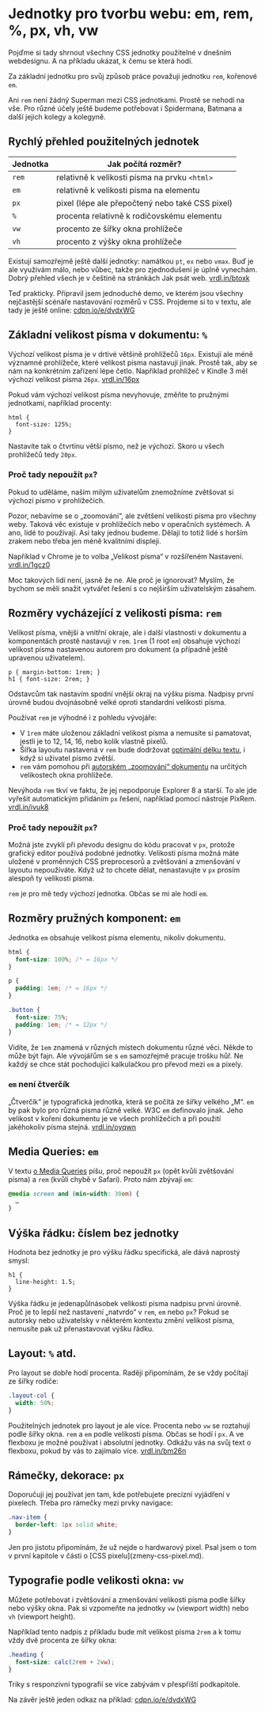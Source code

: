 # Jednotky pro tvorbu webu: em, rem, %, px, vh, vw

Pojďme si tady shrnout všechny CSS jednotky použitelné v dnešním webdesignu. A na příkladu ukázat, k čemu se která hodí. 

Za základní jednotku pro svůj způsob práce považuji jednotku `rem`, kořenové `em`. 

Ani `rem` není žádný Superman mezi CSS jednotkami. Prostě se nehodí na vše. Pro různé účely ještě budeme potřebovat i Spidermana, Batmana a další jejich kolegy a kolegyně. 



## Rychlý přehled použitelných jednotek

| Jednotka | Jak počítá rozměr? |
| -------- | ----------------- | 
| `rem` | relativně k velikosti písma na prvku `<html>` |
| `em`  | relativně k velikosti písma na elementu |
| `px`  | pixel (lépe ale přepočtený nebo také CSS pixel) |
| `%`   | procenta relativně k rodičovskému elementu |
| `vw`  | procento ze šířky okna prohlížeče |
| `vh`  | procento z výšky okna prohlížeče |

Existují samozřejmě ještě další jednotky: namátkou `pt`, `ex` nebo `vmax`. Buď je ale využívám málo, nebo vůbec, takže pro zjednodušení je úplně vynechám.  Dobrý přehled všech je v češtině na stránkách Jak psát web. [vrdl.in/btoxk](https://www.jakpsatweb.cz/css/css-jednotky.html)


Teď prakticky. Připravil jsem jednoduché demo, ve kterém jsou všechny nejčastější scénáře nastavování rozměrů v CSS. Projdeme si to v textu, ale tady je ještě online: [cdpn.io/e/dvdxWG](http://codepen.io/machal/pen/dvdxWG)


## Základní velikost písma v dokumentu: `%`

Výchozí velikost písma je v drtivé většině prohlížečů `16px`. Existují ale méně významné prohlížeče, které velikost písma nastavují jinak. Prostě tak, aby se nám na konkrétním zařízení lépe četlo. Například prohlížeč v Kindle 3 měl výchozí velikost písma `26px`. [vrdl.in/16px](https://nicolas-hoizey.com/2016/03/people-don-t-change-the-default-16px-font-size-in-their-browser.html)

Pokud vám výchozí velikost písma nevyhovuje, změňte to  pružnými jednotkami, například procenty:

```
html {
  font-size: 125%; 
}
```

Nastavíte tak o čtvrtinu větší písmo, než je výchozí. Skoro u všech prohlížečů tedy `20px`.

### Proč tady nepoužít `px`?

Pokud to uděláme, našim milým uživatelům znemožníme zvětšovat si výchozí písmo v prohlížečích.

Pozor, nebavíme se o „zoomování“, ale zvětšení velikosti písma pro všechny weby. Taková věc existuje v prohlížečích nebo v operačních systémech. A ano, lidé to používají. Asi taky jednou budeme. Dělají to totiž lidé s horším zrakem nebo třeba jen méně kvalitními displeji.

Například v Chrome je to volba „Velikost písma“ v rozšířeném Nastavení. [vrdl.in/1gcz0](http://www.computerhope.com/issues/ch000779.htm)

Moc takových lidí není, jasně že ne. Ale proč je ignorovat? Myslím, že bychom se měli snažit vytvářet řešení s co nejširším uživatelským zásahem. 


## Rozměry vycházející z velikosti písma: `rem`


Velikost písma, vnější a vnitřní okraje, ale i další vlastnosti v dokumentu a komponentách prostě nastavuji v `rem`. `1rem` (1 root `em`) obsahuje výchozí velikost písma nastavenou autorem pro dokument (a případně ještě upravenou uživatelem).

```
p { margin-bottom: 1rem; }
h1 { font-size: 2rem; }
```

Odstavcům tak nastavím spodní vnější okraj na výšku písma. Nadpisy první úrovně budou dvojnásobně velké oproti standardní velikosti písma. 

Používat `rem` je výhodné i z pohledu vývojáře: 

- V `1rem` máte uloženou základní velikost písma a nemusíte si pamatovat, jestli je to  12, 14, 16, nebo kolik vlastně pixelů. 
- Šířka layoutu nastavená v `rem` bude dodržovat [optimální délku textu](typografie.md), i když si uživatel písmo zvětší.
- `rem` vám pomohou při [autorském „zoomování“ dokumentu](rem-em-zoom.md) na určitých velikostech okna prohlížeče.

Nevýhoda `rem` tkví ve faktu, že jej nepodporuje Explorer 8 a starší. To ale jde vyřešit automatickým přidáním `px` řešení, například pomocí nástroje PixRem. [vrdl.in/ivuk8](https://www.npmjs.com/package/pixrem)


### Proč tady nepoužít `px`?

Možná jste zvyklí při převodu designu do kódu pracovat v `px`, protože grafický editor používá podobné jednotky. Velikosti písma možná máte uložené v proměnných CSS preprocesorů a zvětšování a zmenšování v layoutu nepoužíváte. Když už to chcete dělat, nenastavujte v `px` prosím alespoň ty velikosti písma.

`rem` je pro mě tedy výchozí jednotka. Občas se mi ale hodí `em`.


## Rozměry pružných komponent: `em`

Jednotka `em` obsahuje velikost písma elementu, nikoliv dokumentu.

```css
html {
  font-size: 100%; /* = 16px */
}

p {
  padding: 1em; /* = 16px */
}

.button {
  font-size: 75%;
  padding: 1em; /* = 12px */
}
```

Vidíte, že `1em` znamená v různých místech dokumentu různé věci. Někde to může být fajn. Ale vývojářům se s `em` samozřejmě pracuje trošku hůř. Ne každý se chce stát pochodující kalkulačkou pro převod mezi `em` a pixely.

### `em` není čtverčík

„Čtverčík“ je typografická jednotka, která se počítá ze šířky velkého „M“. `em` by pak bylo pro různá písma různě velké.  W3C `em` definovalo jinak. Jeho velikost v kořeni dokumentu je ve všech prohlížečích a při použití jakéhokoliv písma stejná. [vrdl.in/oyqwn](https://diskuse.jakpsatweb.cz/?action=vthread&forum=19&topic=138070)


## Media Queries: `em`

V textu [o Media Queries](media-queries-tipy.md) píšu, proč nepoužít `px` (opět kvůli zvětšování písma) a `rem` (kvůli chybě v Safari). Proto nám zbývají `em`:

```css
@media screen and (min-width: 30em) {
  …
}
```


## Výška řádku: číslem bez jednotky

Hodnota bez jednotky je pro výšku řádku specifická, ale dává naprostý smysl:

```
h1 {
  line-height: 1.5;
}
```

Výška řádku je jedenapůlnásobek velikosti písma nadpisu první úrovně. Proč je to lepší než nastavení „natvrdo“ v `rem`, `em` nebo `px`? Pokud se autorsky nebo uživatelsky v některém kontextu změní velikost písma, nemusíte pak už přenastavovat výšku řádku.


## Layout: `%` atd.

Pro layout se dobře hodí procenta. Raději připomínám, že se vždy počítají ze šířky rodiče:

```css
.layout-col {
  width: 50%;
}
```

Použitelných jednotek pro layout je ale více. Procenta nebo `vw` se roztahují podle šířky okna. `rem` a `em` podle velikosti písma. Občas se hodí i `px`. A ve flexboxu je možné používat i absolutní jednotky. Odkážu vás na svůj text o flexboxu, pokud by vás to zajímalo více. [vrdl.in/bm26n](http://www.vzhurudolu.cz/prirucka/css3-flexbox-polozky#flex) 

## Rámečky, dekorace: `px`

Doporučuji jej používat jen tam, kde potřebujete precizní vyjádření v pixelech. Třeba pro rámečky mezi prvky navigace:

```css
.nav-item { 
  border-left: 1px solid white; 
}
```

<div class="ebook-only" markdown="1">
Jen pro jistotu připomínám, že už nejde o hardwarový pixel. Psal jsem o tom v první kapitole v části o [CSS pixelu](zmeny-css-pixel.md).
</div>


## Typografie podle velikosti okna: `vw`

Můžete potřebovat i zvětšování a zmenšování velikosti písma podle šířky nebo výšky okna. Pak si vzpomeňte na jednotky `vw` (viewport width) nebo `vh` (viewport height).

Například tento nadpis z příkladu bude mít velikost písma `2rem` a k tomu vždy dvě procenta ze šířky okna:

```css
.heading {
  font-size: calc(2rem + 2vw);
}
```

Triky s responzivní typografií se více zabývám v přespříští podkapitole. 

Na závěr ještě jeden odkaz na příklad: [cdpn.io/e/dvdxWG](http://codepen.io/machal/pen/dvdxWG)

